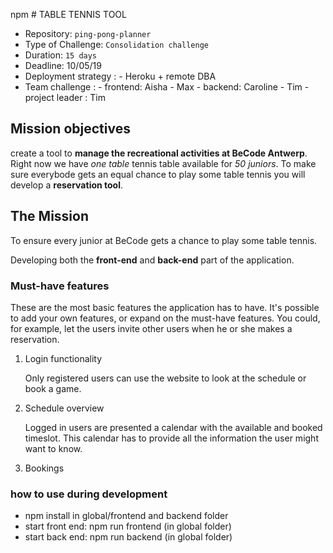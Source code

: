 npm # TABLE TENNIS TOOL

- Repository: `ping-pong-planner`
- Type of Challenge: `Consolidation challenge`
- Duration: `15 days`
- Deadline: 10/05/19
- Deployment strategy : - Heroku + remote DBA
- Team challenge : - frontend: Aisha - Max - backend: Caroline - Tim - project leader : Tim

## Mission objectives

create a tool to **manage the recreational activities at BeCode Antwerp**. Right now we have _one table_ tennis table available for _50 juniors_. To make sure everybode gets an equal chance to play some table tennis you will develop a **reservation tool**.

## The Mission

To ensure every junior at BeCode gets a chance to play some table tennis.

Developing both the **front-end** and **back-end** part of the application.

### Must-have features

These are the most basic features the application has to have. It's possible to add your own features, or expand on the must-have features. You could, for example, let the users invite other users when he or she makes a reservation.

1. Login functionality

   Only registered users can use the website to look at the schedule or book a game.

2. Schedule overview

   Logged in users are presented a calendar with the available and booked timeslot. This calendar has to provide all the information the user might want to know.

3. Bookings

### how to use during development

- npm install in global/frontend and backend folder
- start front end: npm run frontend (in global folder)
- start back end: npm run backend (in global folder)
